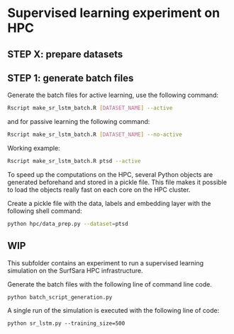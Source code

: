 # Supervised learning experiment on HPC


## STEP X: prepare datasets
## STEP 1: generate batch files

Generate the batch files for active learning, use the following command:

``` bash
Rscript make_sr_lstm_batch.R [DATASET_NAME] --active
```

and for passive learning the following command:

``` bash
Rscript make_sr_lstm_batch.R [DATASET_NAME] --no-active
```

Working example: 

``` bash
Rscript make_sr_lstm_batch.R ptsd --active
```

To speed up the computations on the HPC, several Python objects are generated
beforehand and stored in a pickle file. This file makes it possible to load
the objects really fast on each core on the HPC cluster.

Create a pickle file with the data, labels and embedding layer with the
following shell command:  

``` bash
python hpc/data_prep.py --dataset=ptsd
```


## WIP

This subfolder contains an experiment to run a supervised learning simulation
on the SurfSara HPC infrastructure.

Generate the batch files with the following line of command line code.
```
python batch_script_generation.py
```

A single run of the simulation is executed with the following line of code:
```
python sr_lstm.py --training_size=500
```

